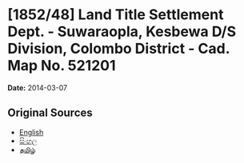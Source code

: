 # [1852/48] Land Title Settlement Dept. - Suwaraopla, Kesbewa D/S Division, Colombo District - Cad. Map No. 521201

**Date:** 2014-03-07

## Original Sources

- [English](https://documents.gov.lk/view/extra-gazettes/2014/3/1852-48_E.pdf)
- [සිංහල](https://documents.gov.lk/view/extra-gazettes/2014/3/1852-48_S.pdf)
- [தமிழ்](https://documents.gov.lk/view/extra-gazettes/2014/3/1852-48_T.pdf)
